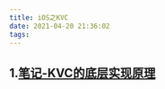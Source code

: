 ```yaml
---
title: iOS之KVC 
date: 2021-04-20 21:36:02
tags:  
---
```


## 1.[笔记-KVC的底层实现原理](https://juejin.cn/post/6844903710917672968#heading-5)

